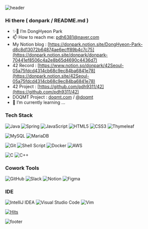 <!-- 👋🔭✨🌱👯🤔💬📫😄⚡ -->
![header](https://capsule-render.vercel.app/api?type=waving&color=gradient&height=200&section=header&text=DongHyeon%20Park👋&fontSize=40&fontAlign=50&fontAlignY=40)

### Hi there (  donpark / README.md )

- ✨🔭 I’m DongHyeon Park
- 📫 How to reach me: pdh6381@naver.com
- My Notion blog : [https://donpark.notion.site/DongHyeon-Park-d8c8d13072b64874ae6ecff89b4c7c75](https://donpark.notion.site/donpark/donpark-70441ef8506c4a2e8b65d4690c4436d7)
- 42 Record : [https://www.notion.so/donpark/42Seoul-05a75fdcd4314cb68c9ec84ba6841e78](https://donpark.notion.site/42Seoul-05a75fdcd4314cb68c9ec84ba6841e78)             
- 42 Project : [https://github.com/pdh9311/42](https://github.com/pdh9311/42)
- DOQMT Project : [doqmt.com](https://doqmt.com) / [@doqmt](https://doqmt.com/@doqmt)
- 🌱 I’m currently learning ...
<!-- - 👯 I’m looking to collaborate on ...
- 💬 Ask me about ...
- 😄 Pronouns: ...
- ⚡ Fun fact: ... -->

### Tech Stack
![Java](https://img.shields.io/badge/java-%23ED8B00.svg?style=for-the-badge&logo=java&logoColor=white)
![Spring](https://img.shields.io/badge/spring-%236DB33F.svg?style=for-the-badge&logo=spring&logoColor=white)
![JavaScript](https://img.shields.io/badge/javascript-%23323330.svg?style=for-the-badge&logo=javascript&logoColor=%23F7DF1E)
![HTML5](https://img.shields.io/badge/html5-%23E34F26.svg?style=for-the-badge&logo=html5&logoColor=white)
![CSS3](https://img.shields.io/badge/css3-%231572B6.svg?style=for-the-badge&logo=css3&logoColor=white)
![Thymeleaf](https://img.shields.io/badge/Thymeleaf-%23005C0F.svg?style=for-the-badge&logo=Thymeleaf&logoColor=white)

![MySQL](https://img.shields.io/badge/mysql-%2300f.svg?style=for-the-badge&logo=mysql&logoColor=white)
![MariaDB](https://img.shields.io/badge/MariaDB-003545?style=for-the-badge&logo=mariadb&logoColor=white)

![Git](https://img.shields.io/badge/git-%23F05033.svg?style=for-the-badge&logo=git&logoColor=white)
![Shell Script](https://img.shields.io/badge/shell_script-%23121011.svg?style=for-the-badge&logo=gnu-bash&logoColor=white)
![Docker](https://img.shields.io/badge/docker-%230db7ed.svg?style=for-the-badge&logo=docker&logoColor=white)
![AWS](https://img.shields.io/badge/AWS-%23FF9900.svg?style=for-the-badge&logo=amazon-aws&logoColor=white)

![C](https://img.shields.io/badge/c-%2300599C.svg?style=for-the-badge&logo=c&logoColor=white)
![C++](https://img.shields.io/badge/c++-%2300599C.svg?style=for-the-badge&logo=c%2B%2B&logoColor=white)

### Cowork Tools
![GitHub](https://img.shields.io/badge/github-%23121011.svg?style=for-the-badge&logo=github&logoColor=white)
![Slack](https://img.shields.io/badge/Slack-4A154B?style=for-the-badge&logo=slack&logoColor=white)
![Notion](https://img.shields.io/badge/Notion-%23000000.svg?style=for-the-badge&logo=notion&logoColor=white)
![Figma](https://img.shields.io/badge/figma-%23F24E1E.svg?style=for-the-badge&logo=figma&logoColor=white)

### IDE
![IntelliJ IDEA](https://img.shields.io/badge/IntelliJIDEA-000000.svg?style=for-the-badge&logo=intellij-idea&logoColor=white)
![Visual Studio Code](https://img.shields.io/badge/Visual%20Studio%20Code-0078d7.svg?style=for-the-badge&logo=visual-studio-code&logoColor=white)
![Vim](https://img.shields.io/badge/VIM-%2311AB00.svg?style=for-the-badge&logo=vim&logoColor=white)
<!-- 
---

[![](https://raw.githubusercontent.com/pdh9311/pdh9311/main/profile-summary-card-output/default/0-profile-details.svg)](https://github.com/vn7n24fzkq/github-profile-summary-cards)

[![](https://raw.githubusercontent.com/pdh9311/pdh9311/main/profile-summary-card-output/default/1-repos-per-language.svg)](https://github.com/vn7n24fzkq/github-profile-summary-cards) [![](https://raw.githubusercontent.com/pdh9311/pdh9311/main/profile-summary-card-output/default/2-most-commit-language.svg)](https://github.com/vn7n24fzkq/github-profile-summary-cards)

[![](https://raw.githubusercontent.com/pdh9311/pdh9311/main/profile-summary-card-output/default/3-stats.svg)](https://github.com/vn7n24fzkq/github-profile-summary-cards) [![](https://raw.githubusercontent.com/pdh9311/pdh9311/main/profile-summary-card-output/default/4-productive-time.svg)](https://github.com/vn7n24fzkq/github-profile-summary-cards)



![Anurag's GitHub stats](https://github-readme-stats.vercel.app/api?username=pdh9311&hide=contribs,prs&show_icons=true&theme=dark)

[![Top Langs](https://github-readme-stats.vercel.app/api/top-langs/?username=pdh9311&layout=compact)](https://github.com/anuraghazra/github-readme-stats) 
---
-->
[![Hits](https://hits.seeyoufarm.com/api/count/incr/badge.svg?url=https%3A%2F%2Fgithub.com%2Fpdh9311%2Fhit-counter&count_bg=%2379C83D&title_bg=%23555555&icon=&icon_color=%23E7E7E7&title=hits&edge_flat=false)](https://hits.seeyoufarm.com)

![footer](https://capsule-render.vercel.app/api?section=footer&type=shark&color=gradient)
